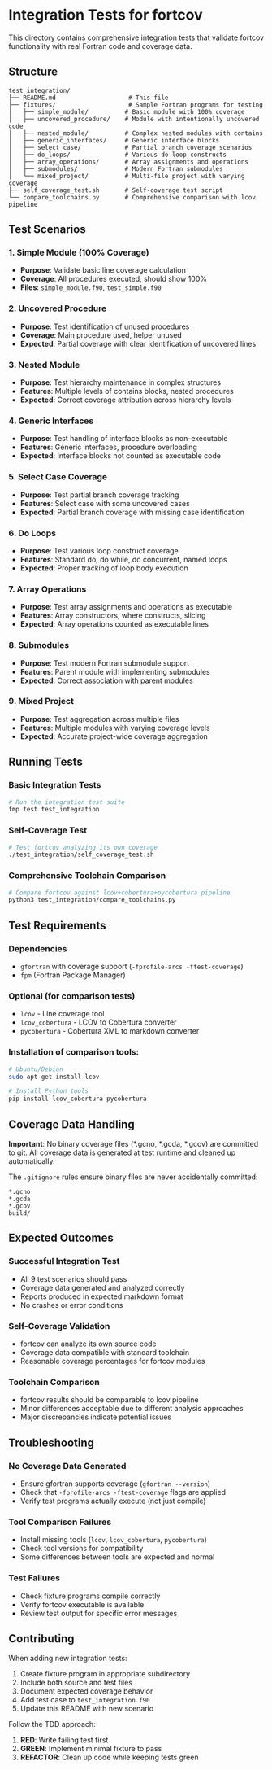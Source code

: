 # Integration Tests for fortcov

This directory contains comprehensive integration tests that validate fortcov functionality with real Fortran code and coverage data.

## Structure

```
test_integration/
├── README.md                    # This file
├── fixtures/                    # Sample Fortran programs for testing
│   ├── simple_module/          # Basic module with 100% coverage
│   ├── uncovered_procedure/    # Module with intentionally uncovered code
│   ├── nested_module/          # Complex nested modules with contains
│   ├── generic_interfaces/     # Generic interface blocks
│   ├── select_case/            # Partial branch coverage scenarios
│   ├── do_loops/               # Various do loop constructs
│   ├── array_operations/       # Array assignments and operations
│   ├── submodules/             # Modern Fortran submodules
│   └── mixed_project/          # Multi-file project with varying coverage
├── self_coverage_test.sh       # Self-coverage test script
└── compare_toolchains.py       # Comprehensive comparison with lcov pipeline
```

## Test Scenarios

### 1. Simple Module (100% Coverage)
- **Purpose**: Validate basic line coverage calculation
- **Coverage**: All procedures executed, should show 100%
- **Files**: `simple_module.f90`, `test_simple.f90`

### 2. Uncovered Procedure
- **Purpose**: Test identification of unused procedures
- **Coverage**: Main procedure used, helper unused
- **Expected**: Partial coverage with clear identification of uncovered lines

### 3. Nested Module
- **Purpose**: Test hierarchy maintenance in complex structures
- **Features**: Multiple levels of contains blocks, nested procedures
- **Expected**: Correct coverage attribution across hierarchy levels

### 4. Generic Interfaces
- **Purpose**: Test handling of interface blocks as non-executable
- **Features**: Generic interfaces, procedure overloading
- **Expected**: Interface blocks not counted as executable code

### 5. Select Case Coverage
- **Purpose**: Test partial branch coverage tracking
- **Features**: Select case with some uncovered cases
- **Expected**: Partial branch coverage with missing case identification

### 6. Do Loops
- **Purpose**: Test various loop construct coverage
- **Features**: Standard do, do while, do concurrent, named loops
- **Expected**: Proper tracking of loop body execution

### 7. Array Operations
- **Purpose**: Test array assignments and operations as executable
- **Features**: Array constructors, where constructs, slicing
- **Expected**: Array operations counted as executable lines

### 8. Submodules
- **Purpose**: Test modern Fortran submodule support
- **Features**: Parent module with implementing submodules
- **Expected**: Correct association with parent modules

### 9. Mixed Project
- **Purpose**: Test aggregation across multiple files
- **Features**: Multiple modules with varying coverage levels
- **Expected**: Accurate project-wide coverage aggregation

## Running Tests

### Basic Integration Tests
```bash
# Run the integration test suite
fmp test test_integration
```

### Self-Coverage Test
```bash
# Test fortcov analyzing its own coverage
./test_integration/self_coverage_test.sh
```

### Comprehensive Toolchain Comparison
```bash
# Compare fortcov against lcov+cobertura+pycobertura pipeline
python3 test_integration/compare_toolchains.py
```

## Test Requirements

### Dependencies
- `gfortran` with coverage support (`-fprofile-arcs -ftest-coverage`)
- `fpm` (Fortran Package Manager)

### Optional (for comparison tests)
- `lcov` - Line coverage tool
- `lcov_cobertura` - LCOV to Cobertura converter
- `pycobertura` - Cobertura XML to markdown converter

### Installation of comparison tools:
```bash
# Ubuntu/Debian
sudo apt-get install lcov

# Install Python tools
pip install lcov_cobertura pycobertura
```

## Coverage Data Handling

**Important**: No binary coverage files (*.gcno, *.gcda, *.gcov) are committed to git. All coverage data is generated at test runtime and cleaned up automatically.

The `.gitignore` rules ensure binary files are never accidentally committed:
```
*.gcno
*.gcda
*.gcov
build/
```

## Expected Outcomes

### Successful Integration Test
- All 9 test scenarios should pass
- Coverage data generated and analyzed correctly
- Reports produced in expected markdown format
- No crashes or error conditions

### Self-Coverage Validation
- fortcov can analyze its own source code
- Coverage data compatible with standard toolchain
- Reasonable coverage percentages for fortcov modules

### Toolchain Comparison
- fortcov results should be comparable to lcov pipeline
- Minor differences acceptable due to different analysis approaches
- Major discrepancies indicate potential issues

## Troubleshooting

### No Coverage Data Generated
- Ensure gfortran supports coverage (`gfortran --version`)
- Check that `-fprofile-arcs -ftest-coverage` flags are applied
- Verify test programs actually execute (not just compile)

### Tool Comparison Failures
- Install missing tools (`lcov`, `lcov_cobertura`, `pycobertura`)
- Check tool versions for compatibility
- Some differences between tools are expected and normal

### Test Failures
- Check fixture programs compile correctly
- Verify fortcov executable is available
- Review test output for specific error messages

## Contributing

When adding new integration tests:

1. Create fixture program in appropriate subdirectory
2. Include both source and test files
3. Document expected coverage behavior
4. Add test case to `test_integration.f90`
5. Update this README with new scenario

Follow the TDD approach:
1. **RED**: Write failing test first
2. **GREEN**: Implement minimal fixture to pass
3. **REFACTOR**: Clean up code while keeping tests green